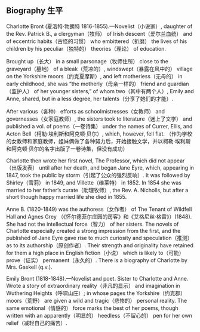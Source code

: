 ## Biography 生平

Charlotte Bront (夏洛特·勃朗特 1816-1855).—Novelist（小说家）, daughter of the Rev. Patrick B., a clergyman（牧师） of Irish descent（爱尔兰血统） and of eccentric habits（古怪的习惯） who embittered（折磨） the lives of his children by his peculiar（独特的） theories（理论） of education.

Brought up（长大） in a small parsonage（牧师住所） close to the graveyard（墓地） of a bleak（荒凉的）, windswept（暴露在风中的） village on the Yorkshire moors（约克夏摩斯）, and left motherless（无母的） in early childhood, she was “the motherly（母亲一样的） friend and guardian（监护人） of her younger sisters,” of whom two（其中有两个人）, Emily and Anne, shared, but in a less degree, her talents（分享了她们的才能）.

After various（各种） efforts as schoolmistresses（女教师） and governesses（女家庭教师）, the sisters took to literature（迷上了文学） and published a vol. of poems（一卷诗集） under the names of Currer, Ellis, and Acton Bell（柯勒·埃利斯和阿克顿·贝尔）, which, however, fell flat. （作为学校的女教师和家庭教师，姐妹俩做了各种努力后，开始接触文学，并以柯勒·埃利斯和阿克顿·贝尔的名字出版了一卷诗集，但没有成功）

Charlotte then wrote her first novel, The Professor, which did not appear（出版发表） until after her death, and began Jane Eyre, which, appearing in 1847, took the public by storm（引起了公众的强烈反响）. It was followed by Shirley（雪莉） in 1849, and Villette（维莱特） in 1852. In 1854 she was married to her father’s curate（助理牧师）, the Rev. A. Nicholls, but after a short though happy married life she died in 1855.

Anne B. (1820-1849) was the authoress（女作者） of The Tenant of Wildfell Hall and Agnes Grey （《怀尔德菲尔庄园的房客》和《艾格尼丝·格雷》）(1848). She had not the intellectual force（智力） of her sisters. The novels of Charlotte especially created a strong impression from the first, and the published of Jane Eyre gave rise to much curiosity and speculation（推测） as to its authorship（原创作者）. Their strength and originality have retained for them a high place in English fiction（小说） which is likely to（可能） prove（证实） permanent（永久的）. There is a biography of Charlotte by Mrs. Gaskell (q.v.).

Emily Bront (1818-1848).—Novelist and poet. Sister to Charlotte and Anne. Wrote a story of extraordinary reality（非凡的显示） and imagination in Wuthering Heights（呼啸山庄）; in whose pages the Yorkshire（约克郡） moors（荒野） are given a wild and tragic（悲惨的） personal reality. The same emotional（情感的） force marks the best of her poems, though written with an apparently（明显的） heedless（不留心的） pen for her own relief（减轻自己的痛苦）.
